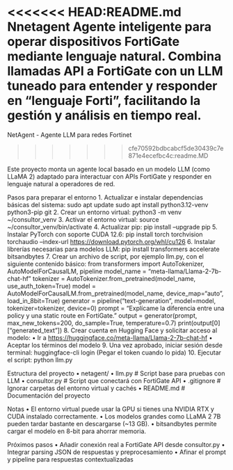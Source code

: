 <<<<<<< HEAD:README.md
Nnetagent
Agente inteligente para operar dispositivos FortiGate mediante lenguaje natural.
Combina llamadas API a FortiGate con un LLM tuneado para entender y responder en “lenguaje Forti”, facilitando la gestión y análisis en tiempo real.
=======
NetAgent - Agente LLM para redes Fortinet
>>>>>>> cfe70592bdbcabcf5de30439c7e871e4ecefbc4c:readme.MD

Este proyecto monta un agente local basado en un modelo LLM (como LLaMA 2) adaptado para interactuar con APIs FortiGate y responder en lenguaje natural a operadores de red.

Pasos para preparar el entorno
	1.	Actualizar e instalar dependencias básicas del sistema:
sudo apt update
sudo apt install python3.12-venv python3-pip git
	2.	Crear un entorno virtual:
python3 -m venv ~/consultor_venv
	3.	Activar el entorno virtual:
source ~/consultor_venv/bin/activate
	4.	Actualizar pip:
pip install –upgrade pip
	5.	Instalar PyTorch con soporte CUDA 12.6:
pip install torch torchvision torchaudio –index-url https://download.pytorch.org/whl/cu126
	6.	Instalar librerías necesarias para modelos LLM:
pip install transformers accelerate bitsandbytes
	7.	Crear un archivo de script, por ejemplo llm.py, con el siguiente contenido básico:
from transformers import AutoTokenizer, AutoModelForCausalLM, pipeline
model_name = “meta-llama/Llama-2-7b-chat-hf”
tokenizer = AutoTokenizer.from_pretrained(model_name, use_auth_token=True)
model = AutoModelForCausalLM.from_pretrained(model_name, device_map=“auto”, load_in_8bit=True)
generator = pipeline(“text-generation”, model=model, tokenizer=tokenizer, device=0)
prompt = “Explícame la diferencia entre una policy y una static route en FortiGate.”
output = generator(prompt, max_new_tokens=200, do_sample=True, temperature=0.7)
print(output[0][“generated_text”])
	8.	Crear cuenta en Hugging Face y solicitar acceso al modelo:
	•	Ir a https://huggingface.co/meta-llama/Llama-2-7b-chat-hf
	•	Aceptar los términos del modelo
	9.	Una vez aprobado, iniciar sesión desde terminal:
huggingface-cli login
(Pegar el token cuando lo pida)
	10.	Ejecutar el script:
python llm.py

Estructura del proyecto
	•	netagent/
	•	llm.py               # Script base para pruebas con LLM
	•	consultor.py         # Script que conectará con FortiGate API
	•	.gitignore           # Ignorar carpetas del entorno virtual y cachés
	•	README.md            # Documentación del proyecto

Notas
	•	El entorno virtual puede usar la GPU si tienes una NVIDIA RTX y CUDA instalado correctamente.
	•	Los modelos grandes como LLaMA 2 7B pueden tardar bastante en descargarse (~13 GB).
	•	bitsandbytes permite cargar el modelo en 8-bit para ahorrar memoria.

Próximos pasos
	•	Añadir conexión real a FortiGate API desde consultor.py
	•	Integrar parsing JSON de respuestas y preprocesamiento
	•	Afinar el prompt y pipeline para respuestas contextualizadas